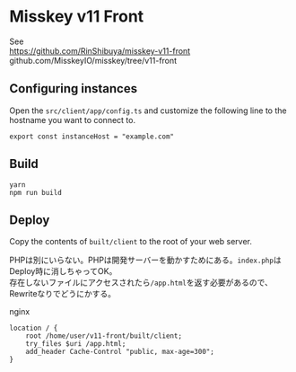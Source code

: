 # Misskey v11 Front
See  
https://github.com/RinShibuya/misskey-v11-front  
github.com/MisskeyIO/misskey/tree/v11-front

## Configuring instances
Open the `src/client/app/config.ts` and customize the following line to the hostname you want to connect to.
```
export const instanceHost = "example.com"
```

## Build
```
yarn
npm run build
```

## Deploy
Copy the contents of `built/client` to the root of your web server. 

PHPは別にいらない。PHPは開発サーバーを動かすためにある。`index.php`はDeploy時に消しちゃってOK。  
存在しないファイルにアクセスされたら`/app.html`を返す必要があるので、Rewriteなりでどうにかする。

nginx
```
location / {
	root /home/user/v11-front/built/client;
	try_files $uri /app.html;
	add_header Cache-Control "public, max-age=300";
}
```
